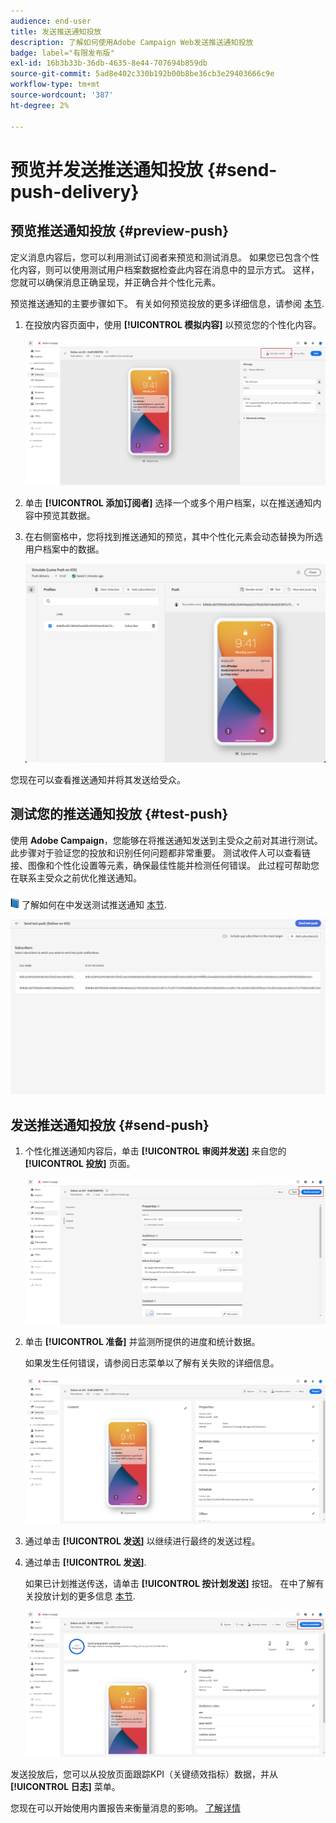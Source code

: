 ```yaml
---
audience: end-user
title: 发送推送通知投放
description: 了解如何使用Adobe Campaign Web发送推送通知投放
badge: label="有限发布版"
exl-id: 16b3b33b-36db-4635-8e44-707694b859db
source-git-commit: 5ad8e402c330b192b00b8be36cb3e29403666c9e
workflow-type: tm+mt
source-wordcount: '387'
ht-degree: 2%

---
```


# 预览并发送推送通知投放 {#send-push-delivery}

## 预览推送通知投放 {#preview-push}

定义消息内容后，您可以利用测试订阅者来预览和测试消息。 如果您已包含个性化内容，则可以使用测试用户档案数据检查此内容在消息中的显示方式。 这样，您就可以确保消息正确呈现，并正确合并个性化元素。

预览推送通知的主要步骤如下。 有关如何预览投放的更多详细信息，请参阅 [本节](../preview-test/preview-content.md).

1. 在投放内容页面中，使用 **[!UICONTROL 模拟内容]** 以预览您的个性化内容。

   ![](assets/push_send_1.png)

1. 单击 **[!UICONTROL 添加订阅者]** 选择一个或多个用户档案，以在推送通知内容中预览其数据。


   <!--Once your test subscribers are selected, click **[!UICONTROL Select]**.
    ![](assets/push_send_5.png)-->

1. 在右侧窗格中，您将找到推送通知的预览，其中个性化元素会动态替换为所选用户档案中的数据。

   ![](assets/push_send_7.png)

您现在可以查看推送通知并将其发送给受众。

## 测试您的推送通知投放 {#test-push}

使用 **Adobe Campaign**，您能够在将推送通知发送到主受众之前对其进行测试。 此步骤对于验证您的投放和识别任何问题都非常重要。
测试收件人可以查看链接、图像和个性化设置等元素，确保最佳性能并检测任何错误。 此过程可帮助您在联系主受众之前优化推送通知。

![](../assets/do-not-localize/book.png) 了解如何在中发送测试推送通知 [本节](../preview-test/test-deliveries.md#subscribers).

![](assets/push_send_6.png)

## 发送推送通知投放 {#send-push}

1. 个性化推送通知内容后，单击 **[!UICONTROL 审阅并发送]** 来自您的 **[!UICONTROL 投放]** 页面。

   ![](assets/push_send_2.png)

1. 单击 **[!UICONTROL 准备]** 并监测所提供的进度和统计数据。

   如果发生任何错误，请参阅日志菜单以了解有关失败的详细信息。

   ![](assets/push_send_3.png)

1. 通过单击 **[!UICONTROL 发送]** 以继续进行最终的发送过程。

1. 通过单击 **[!UICONTROL 发送]**.

   如果已计划推送传送，请单击 **[!UICONTROL 按计划发送]** 按钮。 在中了解有关投放计划的更多信息 [本节](../msg/gs-messages.md#schedule-the-delivery-sending).

   ![](assets/push_send_4.png)

发送投放后，您可以从投放页面跟踪KPI（关键绩效指标）数据，并从 **[!UICONTROL 日志]** 菜单。

您现在可以开始使用内置报告来衡量消息的影响。 [了解详情](../reporting/push-report.md)
